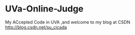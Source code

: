 # UVa-Online-Judge
My ACcepted Code in UVA ,and welcome to my blog at CSDN
http://blog.csdn.net/su_cicada
